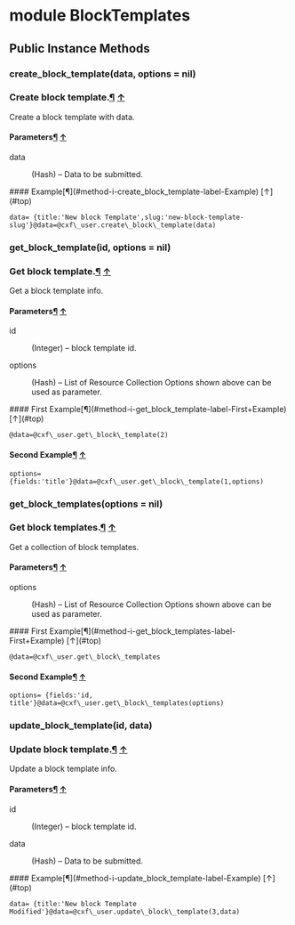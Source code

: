 # module BlockTemplates [](#module-BlockTemplates) [](#top)
 ## Public Instance Methods
 ### create_block_template(data, options = nil) [](#method-i-create_block_template)
 ### Create block template.[¶](#method-i-create_block_template-label-Create+block+template.) [↑](#top)

Create a block template with data.

#### Parameters[¶](#method-i-create_block_template-label-Parameters) [↑](#top)
<dl class="rdoc-list note-list">
<dt>data
</dt>
<dd>
<p>(Hash) – Data to be submitted.</p>
</dd>
</dl>
#### Example[¶](#method-i-create_block_template-label-Example) [↑](#top)

```
data= {title:'New block Template',slug:'new-block-template-slug'}@data=@cxf\_user.create\_block\_template(data)
```
 ### get_block_template(id, options = nil) [](#method-i-get_block_template)
 ### Get block template.[¶](#method-i-get_block_template-label-Get+block+template.) [↑](#top)

Get a block template info.

#### Parameters[¶](#method-i-get_block_template-label-Parameters) [↑](#top)
<dl class="rdoc-list note-list">
<dt>id
</dt>
<dd>
<p>(Integer) – block template id.</p>
</dd>
<dt>options
</dt>
<dd>
<p>(Hash) – List of Resource Collection Options shown above can be used as parameter.</p>
</dd>
</dl>
#### First Example[¶](#method-i-get_block_template-label-First+Example) [↑](#top)

```
@data=@cxf\_user.get\_block\_template(2)
```

#### Second Example[¶](#method-i-get_block_template-label-Second+Example) [↑](#top)

```
options= {fields:'title'}@data=@cxf\_user.get\_block\_template(1,options)
```
 ### get_block_templates(options = nil) [](#method-i-get_block_templates)
 ### Get block templates.[¶](#method-i-get_block_templates-label-Get+block+templates.) [↑](#top)

Get a collection of block templates.

#### Parameters[¶](#method-i-get_block_templates-label-Parameters) [↑](#top)
<dl class="rdoc-list note-list">
<dt>options
</dt>
<dd>
<p>(Hash) – List of Resource Collection Options shown above can be used as parameter.</p>
</dd>
</dl>
#### First Example[¶](#method-i-get_block_templates-label-First+Example) [↑](#top)

```
@data=@cxf\_user.get\_block\_templates
```

#### Second Example[¶](#method-i-get_block_templates-label-Second+Example) [↑](#top)

```
options= {fields:'id, title'}@data=@cxf\_user.get\_block\_templates(options)
```
 ### update_block_template(id, data) [](#method-i-update_block_template)
 ### Update block template.[¶](#method-i-update_block_template-label-Update+block+template.) [↑](#top)

Update a block template info.

#### Parameters[¶](#method-i-update_block_template-label-Parameters) [↑](#top)
<dl class="rdoc-list note-list">
<dt>id
</dt>
<dd>
<p>(Integer) – block template id.</p>
</dd>
<dt>data
</dt>
<dd>
<p>(Hash) – Data to be submitted.</p>
</dd>
</dl>
#### Example[¶](#method-i-update_block_template-label-Example) [↑](#top)

```
data= {title:'New block Template Modified'}@data=@cxf\_user.update\_block\_template(3,data)
```
 